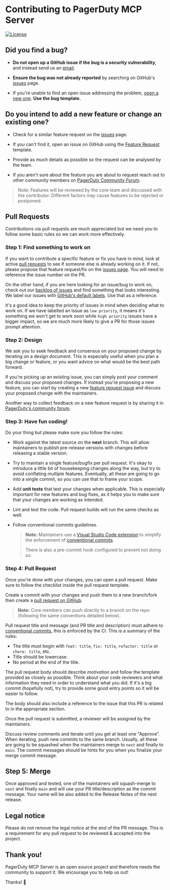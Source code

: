 # Contributing to PagerDuty MCP Server

[![License](https://img.shields.io/badge/License-Apache%202.0-blue.svg)](https://opensource.org/licenses/Apache-2.0)

## **Did you find a bug?**

* **Do not open up a GitHub issue if the bug is a security vulnerability**, and instead send us an [email](mailto:open-source@pagerduty.com).

* **Ensure the bug was not already reported** by searching on GitHub's [issues](https://github.com/pagerduty/pagerduty-mcp-server/issues) page.

* If you're unable to find an open issue addressing the problem, [open a new one](https://github.com/pagerduty/pagerduty-mcp-server/issues/new?labels=bug&projects=&template=bug_report.md). **Use the bug template.**

## **Do you intend to add a new feature or change an existing one?**

* Check for a similar feature request on the [issues](https://github.com/pagerduty/pagerduty-mcp-server/issues) page.
  
* If you can't find it, open an issue on GitHub using the [Feature Request](https://github.com/pagerduty/pagerduty-mcp-server/issues/new?assignees=&labels=enhancement&projects=&template=feature_request.md&title=) template.

* Provide as much details as possible so the request can be analysed by the team.

* If you aren't sure about the feature you are about to request reach out to other community members on [PagerDuty Community Forum](https://community.pagerduty.com).

> Note: Features will be reviewed by the core team and discussed with the contributor. Different factors may cause features to be rejected or postponed.

## Pull Requests

Contributions via pull requests are much appreciated but we need you to follow some basic rules so we can work more effectively.

### Step 1: Find something to work on

If you want to contribute a specific feature or fix you have in mind, look at active [pull requests](https://github.com/pagerduty/pagerduty-mcp-server/pulls) to see if someone else is already working on it. If not, please propose that feature request/fix on the [issues page](https://github.com/pagerduty/pagerduty-mcp-server/issues). You will need to reference the issue number on the PR.

On the other hand, if you are here looking for an issue/bug to work on, check out our [backlog of issues](https://github.com/pagerduty/pagerduty-mcp-server/issues) and find something that looks interesting. We label our issues with [GitHub's default labels](https://docs.github.com/en/issues/using-labels-and-milestones-to-track-work/managing-labels#about-default-labels). Use that as a reference.

It's a good idea to keep the priority of issues in mind when deciding what to work on. If we have labelled an issue as `low priority`, it means it's something we won't get to work soon while `high priority` issues have a bigger impact, so we are much more likely to give a PR for those issues prompt attention.

### Step 2: Design

We ask you to seek feedback and consensus on your proposed change by iterating on a design document. This is especially useful when you plan a big change or feature, or you want advice on what would be the best path forward.

If you're picking up an existing issue, you can simply post your comment and discuss your proposed changes. If instead you're proposing a new feature, you can start by creating a new [feature request issue](https://github.com/pagerduty/pagerduty-mcp-server/issues/new?assignees=&labels=enhancement&projects=&template=feature_request.md&title=) and discuss your proposed change with the maintainers.

Another way to collect feedback on a new feature request is by sharing it in [PagerDuty's community forum](https://community.pagerduty.com).

### Step 3: Have fun coding!

Do your thing but please make sure you follow the rules:

* Work against the latest source on the **next** branch. This will allow maintainers to publish pre-release versions with changes before releasing a stable version.
* Try to maintain a single feature/bugfix per pull request. It's okay to introduce a little bit of housekeeping changes along the way, but try to avoid conflating multiple features. Eventually, all these are going to go into a single commit, so you can use that to frame your scope.
* Add **unit tests** that test your changes when applicable. This is especially important for new features and bug fixes, as it helps you to make sure that your changes are working as intended.
* Lint and test the code. Pull request builds will run the same checks as well.
* Follow conventional commits guidelines.

    >**Note:** Maintainers use a [Visual Studio Code extension](https://marketplace.visualstudio.com/items?itemName=vivaxy.vscode-conventional-commits) to simplify the enforcement of [conventional commits](https://www.conventionalcommits.org).
    >
    > There is also a pre-commit hook configured to prevent not doing so.

### Step 4: Pull Request

Once you're done with your changes, you can open a pull request. Make sure to follow the checklist inside the pull request template.

Create a commit with your changes and push them to a new branch/fork then create a [pull request on GitHub](https://docs.github.com/en/github/collaborating-with-pull-requests/proposing-changes-to-your-work-with-pull-requests/creating-a-pull-request-from-a-fork).
  
  > **Note:** Core members can push directly to a branch on the repo (following the same conventions detailed below).

Pull request title and message (and PR title and description) must adhere to [conventional commits](https://www.conventionalcommits.org), this is enforced by the CI. This is a summary of the rules:

* The title must begin with `feat: title`, `fix: title`, `refactor: title` or `chore: title`, etc.
* Title should be lowercase.
* No period at the end of the title.

The pull request body should describe _motivation_ and follow the template provided as closely as possible. Think about your code reviewers and what information they need in order to understand what you did. If it's a big commit (hopefully not), try to provide some good entry points so it will be easier to follow.

The body should also include a reference to the issue that this PR is related to in the appropriate section.

Once the pull request is submitted, a reviewer will be assigned by the maintainers.

Discuss review comments and iterate until you get at least one "Approve". When iterating, push new commits to the same branch. Usually, all these are going to be squashed when the maintainers merge to `next` and finally to `main`. The commit messages should be hints for you when you finalize your merge commit message.

## Step 5: Merge

Once approved and tested, one of the maintainers will squash-merge to `next` and finally `main` and will use your PR title/description as the commit message. Your name will be also added to the Release Notes of the next release.

## Legal notice

Please do not remove the legal notice at the end of the PR message. This is a requirement for any pull request to be reviewed & accepted into the project.

## Thank you!

PagerDuty MCP Server is an open source project and therefore needs the community to support it. We encourage you to help us out!

Thanks! 💚